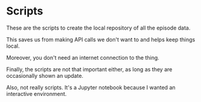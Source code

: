# Scripts

These are the scripts to create the local repository of all the episode data.

This saves us from making API calls we don't want to and helps keep things local.

Moreover, you don't need an internet connection to the thing.

Finally, the scripts are not that important either, as long as they are occasionally shown an update.

Also, not really scripts. It's a Jupyter notebook because I wanted an interactive environment.